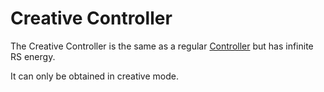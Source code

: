 # Creative Controller

The Creative Controller is the same as a regular [Controller](https://github.com/raoulvdberge/refinedstorage/wiki/Controller) but has infinite RS energy.

It can only be obtained in creative mode.